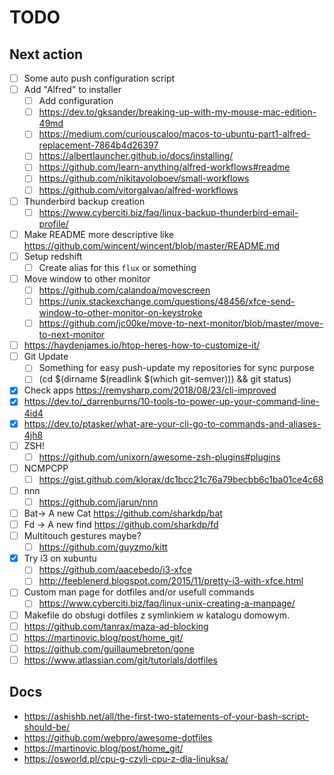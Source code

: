 # TODO

## Next action

- [ ] Some auto push configuration script
- [ ] Add "Alfred" to installer
  - [ ] Add configuration
  - [ ] https://dev.to/gksander/breaking-up-with-my-mouse-mac-edition-49md
  - [ ] https://medium.com/curiouscaloo/macos-to-ubuntu-part1-alfred-replacement-7864b4d26397
  - [ ] https://albertlauncher.github.io/docs/installing/
  - [ ] https://github.com/learn-anything/alfred-workflows#readme
  - [ ] https://github.com/nikitavoloboev/small-workflows
  - [ ] https://github.com/vitorgalvao/alfred-workflows
- [ ] Thunderbird backup creation
  - [ ] https://www.cyberciti.biz/faq/linux-backup-thunderbird-email-profile/
- [ ] Make README more descriptive like https://github.com/wincent/wincent/blob/master/README.md
- [ ] Setup redshift
  - [ ] Create alias for this `flux` or something
- [ ] Move window to other monitor
  - [ ] https://github.com/calandoa/movescreen
  - [ ] https://unix.stackexchange.com/questions/48456/xfce-send-window-to-other-monitor-on-keystroke
  - [ ] https://github.com/jc00ke/move-to-next-monitor/blob/master/move-to-next-monitor
- [ ] https://haydenjames.io/htop-heres-how-to-customize-it/
- [ ] Git Update
  - [ ] Something for easy push-update my repositories for sync purpose
  - [ ] (cd $(dirname $(readlink \$(which git-semver))) && git status)
- [x] Check apps <https://remysharp.com/2018/08/23/cli-improved>
- [x] <https://dev.to/_darrenburns/10-tools-to-power-up-your-command-line-4id4>
- [x] <https://dev.to/ptasker/what-are-your-cli-go-to-commands-and-aliases-4jh8>
- [ ] ZSH!
  - [ ] https://github.com/unixorn/awesome-zsh-plugins#plugins
- [ ] NCMPCPP
  - [ ] https://gist.github.com/klorax/dc1bcc21c76a79becbb6c1ba01ce4c68
- [ ] nnn
  - [ ] https://github.com/jarun/nnn
- [ ] Bat-> A new Cat https://github.com/sharkdp/bat
- [ ] Fd -> A new find https://github.com/sharkdp/fd
- [ ] Multitouch gestures maybe?
  - [ ] https://github.com/guyzmo/kitt
- [x] Try i3 on xubuntu
  - [ ] <https://github.com/aacebedo/i3-xfce>
  - [ ] <http://feeblenerd.blogspot.com/2015/11/pretty-i3-with-xfce.html>
- [ ] Custom man page for dotfiles and/or usefull commands
  - [ ] <https://www.cyberciti.biz/faq/linux-unix-creating-a-manpage/>
- [ ] Makefile do obsługi dotfiles z symlinkiem w katalogu domowym.
- [ ] https://github.com/tanrax/maza-ad-blocking
- [ ] https://martinovic.blog/post/home_git/
- [ ] https://github.com/guillaumebreton/gone
- [ ] https://www.atlassian.com/git/tutorials/dotfiles

## Docs

- https://ashishb.net/all/the-first-two-statements-of-your-bash-script-should-be/
- https://github.com/webpro/awesome-dotfiles
- https://martinovic.blog/post/home_git/
- https://osworld.pl/cpu-g-czyli-cpu-z-dla-linuksa/